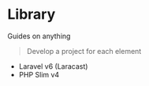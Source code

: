 # Library

Guides on anything

> Develop a project for each element

   - Laravel v6 (Laracast)
   - PHP Slim v4
